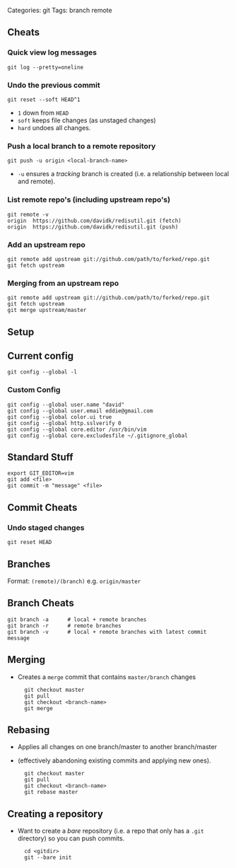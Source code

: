 Categories: git
Tags: branch
      remote


## Cheats

### Quick view log messages

    git log --pretty=oneline

### Undo the previous commit

    git reset --soft HEAD^1

- `1` down from `HEAD`
- `soft` keeps file changes (as unstaged changes)
- `hard` undoes all changes.

### Push a local branch to a remote repository

    git push -u origin <local-branch-name>

- `-u` ensures a *tracking* branch is created (i.e. a relationship between local and remote).

### List remote repo's (including upstream repo's)

    git remote -v
    origin  https://github.com/davidk/redisutil.git (fetch)
    origin  https://github.com/davidk/redisutil.git (push)

### Add an upstream repo

    git remote add upstream git://github.com/path/to/forked/repo.git
    git fetch upstream

### Merging from an upstream repo

    git remote add upstream git://github.com/path/to/forked/repo.git
    git fetch upstream
    git merge upstream/master

## Setup

## Current config

    git config --global -l

### Custom Config

    git config --global user.name "david"
    git config --global user.email eddie@gmail.com
    git config --global color.ui true
    git config --global http.sslverify 0
    git config --global core.editor /usr/bin/vim
    git config --global core.excludesfile ~/.gitignore_global

## Standard Stuff

    export GIT_EDITOR=vim
    git add <file>
    git commit -m "message" <file>

## Commit Cheats

### Undo staged changes

    git reset HEAD

## Branches

Format: `(remote)/(branch)` e.g. `origin/master`

## Branch Cheats

    git branch -a      # local + remote branches
    git branch -r      # remote branches
    git branch -v      # local + remote branches with latest commit message

## Merging

- Creates a `merge` commit that contains `master/branch` changes

        git checkout master
        git pull
        git checkout <branch-name>
        git merge

## Rebasing

- Applies all changes on one branch/master to another branch/master
- (effectively abandoning existing commits and applying new ones).

        git checkout master
        git pull
        git checkout <branch-name>
        git rebase master

## Creating a repository

- Want to create a *bare* repository (i.e. a repo that only has a `.git` directory) so you can push commits.

        cd <gitdir>
        git --bare init
